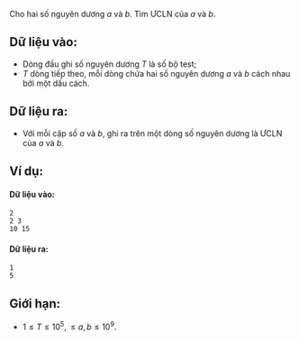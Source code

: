 Cho hai số nguyên dương $a$ và $b$. Tìm ƯCLN của $a$ và $b$.

## Dữ liệu vào:
- Dòng đầu ghi số nguyên dương $T$ là số bộ test;
- $T$ dòng tiếp theo, mỗi dòng chứa hai số nguyên dương $a$ và $b$ cách nhau bởi một dấu cách.

## Dữ liệu ra:
- Với mỗi cặp số $a$ và $b$, ghi ra trên một dòng số nguyên dương là ƯCLN của $a$ và $b$.

## Ví dụ:
#### Dữ liệu vào:
```
2
2 3
10 15
```

#### Dữ liệu ra:
```
1
5
```

## Giới hạn:
- $1 ≤ T ≤ 10^5, ≤ a, b ≤ 10^9$.